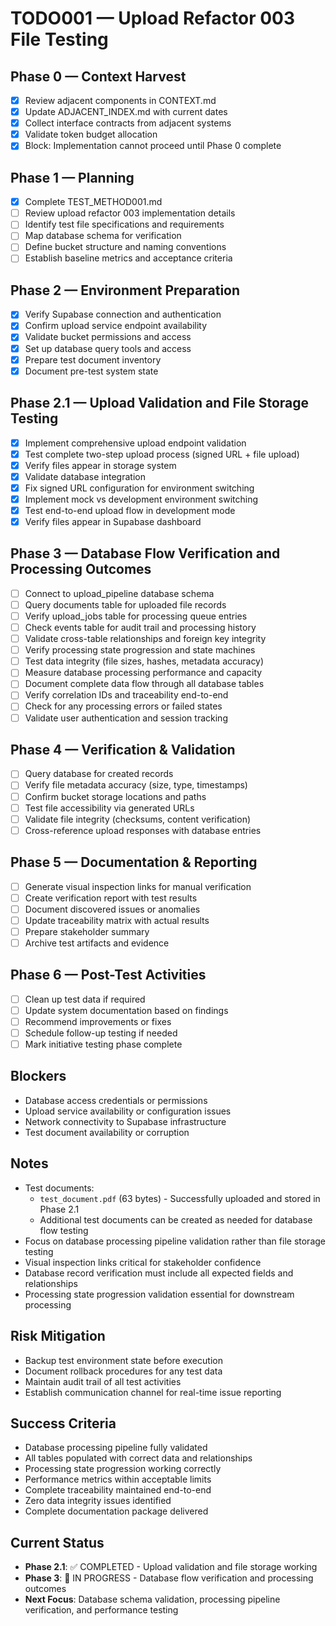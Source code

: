 # TODO001 — Upload Refactor 003 File Testing

## Phase 0 — Context Harvest
- [x] Review adjacent components in CONTEXT.md
- [x] Update ADJACENT_INDEX.md with current dates
- [x] Collect interface contracts from adjacent systems
- [x] Validate token budget allocation
- [x] Block: Implementation cannot proceed until Phase 0 complete

## Phase 1 — Planning
- [x] Complete TEST_METHOD001.md
- [ ] Review upload refactor 003 implementation details
- [ ] Identify test file specifications and requirements
- [ ] Map database schema for verification
- [ ] Define bucket structure and naming conventions
- [ ] Establish baseline metrics and acceptance criteria

## Phase 2 — Environment Preparation
- [x] Verify Supabase connection and authentication
- [x] Confirm upload service endpoint availability
- [x] Validate bucket permissions and access
- [x] Set up database query tools and access
- [x] Prepare test document inventory
- [x] Document pre-test system state

## Phase 2.1 — Upload Validation and File Storage Testing
- [x] Implement comprehensive upload endpoint validation
- [x] Test complete two-step upload process (signed URL + file upload)
- [x] Verify files appear in storage system
- [x] Validate database integration
- [x] Fix signed URL configuration for environment switching
- [x] Implement mock vs development environment switching
- [x] Test end-to-end upload flow in development mode
- [x] Verify files appear in Supabase dashboard

## Phase 3 — Database Flow Verification and Processing Outcomes
- [ ] Connect to upload_pipeline database schema
- [ ] Query documents table for uploaded file records
- [ ] Verify upload_jobs table for processing queue entries
- [ ] Check events table for audit trail and processing history
- [ ] Validate cross-table relationships and foreign key integrity
- [ ] Verify processing state progression and state machines
- [ ] Test data integrity (file sizes, hashes, metadata accuracy)
- [ ] Measure database processing performance and capacity
- [ ] Document complete data flow through all database tables
- [ ] Verify correlation IDs and traceability end-to-end
- [ ] Check for any processing errors or failed states
- [ ] Validate user authentication and session tracking

## Phase 4 — Verification & Validation
- [ ] Query database for created records
- [ ] Verify file metadata accuracy (size, type, timestamps)
- [ ] Confirm bucket storage locations and paths
- [ ] Test file accessibility via generated URLs
- [ ] Validate file integrity (checksums, content verification)
- [ ] Cross-reference upload responses with database entries

## Phase 5 — Documentation & Reporting
- [ ] Generate visual inspection links for manual verification
- [ ] Create verification report with test results
- [ ] Document discovered issues or anomalies
- [ ] Update traceability matrix with actual results
- [ ] Prepare stakeholder summary
- [ ] Archive test artifacts and evidence

## Phase 6 — Post-Test Activities
- [ ] Clean up test data if required
- [ ] Update system documentation based on findings
- [ ] Recommend improvements or fixes
- [ ] Schedule follow-up testing if needed
- [ ] Mark initiative testing phase complete

## Blockers
- Database access credentials or permissions
- Upload service availability or configuration issues
- Network connectivity to Supabase infrastructure
- Test document availability or corruption

## Notes
- Test documents:
  - `test_document.pdf` (63 bytes) - Successfully uploaded and stored in Phase 2.1
  - Additional test documents can be created as needed for database flow testing
- Focus on database processing pipeline validation rather than file storage testing
- Visual inspection links critical for stakeholder confidence
- Database record verification must include all expected fields and relationships
- Processing state progression validation essential for downstream processing

## Risk Mitigation
- Backup test environment state before execution
- Document rollback procedures for any test data
- Maintain audit trail of all test activities
- Establish communication channel for real-time issue reporting

## Success Criteria
- Database processing pipeline fully validated
- All tables populated with correct data and relationships
- Processing state progression working correctly
- Performance metrics within acceptable limits
- Complete traceability maintained end-to-end
- Zero data integrity issues identified
- Complete documentation package delivered

## Current Status
- **Phase 2.1**: ✅ COMPLETED - Upload validation and file storage working
- **Phase 3**: 🔄 IN PROGRESS - Database flow verification and processing outcomes
- **Next Focus**: Database schema validation, processing pipeline verification, and performance testing
